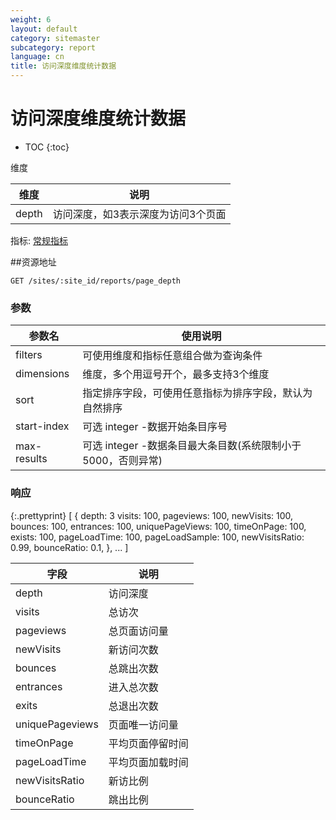 ```yaml
---
weight: 6
layout: default
category: sitemaster
subcategory: report
language: cn
title: 访问深度维度统计数据
---
```


# 访问深度维度统计数据

* TOC
{:toc}

维度

| 维度  | 说明                               |
|-------|------------------------------------|
| depth | 访问深度，如3表示深度为访问3个页面 |

指标: [常规指标](/doc/sitemaster/v1/cn/site_report.html#常规指标)


##资源地址

    GET /sites/:site_id/reports/page_depth

### 参数

| 参数名      | 使用说明                                                     |
|-------------|--------------------------------------------------------------|
| filters     | 可使用维度和指标任意组合做为查询条件                         |
| dimensions  | 维度，多个用逗号开个，最多支持3个维度                        |
| sort        | 指定排序字段，可使用任意指标为排序字段，默认为自然排序       |
| start-index | 可选 integer -数据开始条目序号                               |
| max-results | 可选 integer -数据条目最大条目数(系统限制小于5000，否则异常) |

### 响应

{:.prettyprint}
    [
        {
            depth: 3
            visits: 100,
            pageviews: 100,
            newVisits: 100,
            bounces: 100,
            entrances: 100,
            uniquePageViews: 100,
            timeOnPage: 100,
            exists: 100,
            pageLoadTime: 100,
            pageLoadSample: 100,
            newVisitsRatio: 0.99,
            bounceRatio: 0.1,
        },
        ...
    ]


| 字段            | 说明             |
|-----------------|------------------|
| depth           | 访问深度         |
| visits          | 总访次           |
| pageviews       | 总页面访问量     |
| newVisits       | 新访问次数       |
| bounces         | 总跳出次数       |
| entrances       | 进入总次数       |
| exits           | 总退出次数       |
| uniquePageviews | 页面唯一访问量   |
| timeOnPage      | 平均页面停留时间 |
| pageLoadTime    | 平均页面加载时间 |
| newVisitsRatio  | 新访比例         |
| bounceRatio     | 跳出比例         |

